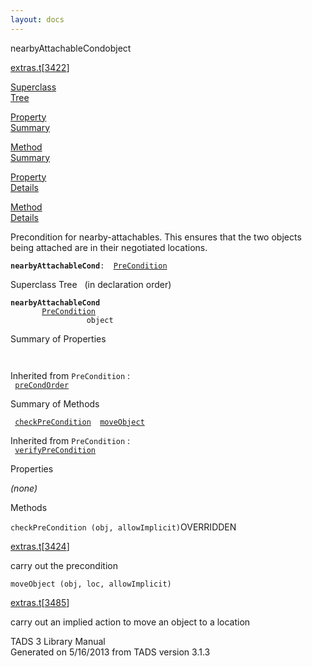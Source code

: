 ```yaml
---
layout: docs
---
```

<span class="title">nearbyAttachableCond</span><span class="type">object</span>

[extras.t](../file/extras.t.html)\[[3422](../source/extras.t.html#3422)\]

[Superclass  
Tree](#_SuperClassTree_)

[Property  
Summary](#_PropSummary_)

[Method  
Summary](#_MethodSummary_)

[Property  
Details](#_Properties_)

[Method  
Details](#_Methods_)

<div class="fdesc">

Precondition for nearby-attachables. This ensures that the two objects
being attached are in their negotiated locations.

**`nearbyAttachableCond`**` :   `[`PreCondition`](../object/PreCondition.html)

</div>

<span id="_SuperClassTree_"></span>

<div class="mjhd">

<span class="hdln">Superclass Tree</span>   (in declaration order)

</div>

**`nearbyAttachableCond`**  
`         `[`PreCondition`](../object/PreCondition.html)  
`                 object`  
<span id="_PropSummary_"></span>

<div class="mjhd">

<span class="hdln">Summary of Properties</span>  

</div>

` `

Inherited from `PreCondition` :  
` `[`preCondOrder`](../object/PreCondition.html#preCondOrder)`  `

<span id="_MethodSummary_"></span>

<div class="mjhd">

<span class="hdln">Summary of Methods</span>  

</div>

` `[`checkPreCondition`](#checkPreCondition)`  `[`moveObject`](#moveObject)`  `

Inherited from `PreCondition` :  
` `[`verifyPreCondition`](../object/PreCondition.html#verifyPreCondition)`  `

<span id="_Properties_"></span>

<div class="mjhd">

<span class="hdln">Properties</span>  

</div>

*(none)* <span id="_Methods_"></span>

<div class="mjhd">

<span class="hdln">Methods</span>  

</div>

<span id="checkPreCondition"></span>

`checkPreCondition (obj, allowImplicit)`<span class="rem">OVERRIDDEN</span>

[extras.t](../file/extras.t.html)\[[3424](../source/extras.t.html#3424)\]

<div class="desc">

carry out the precondition

</div>

<span id="moveObject"></span>

`moveObject (obj, loc, allowImplicit)`

[extras.t](../file/extras.t.html)\[[3485](../source/extras.t.html#3485)\]

<div class="desc">

carry out an implied action to move an object to a location

</div>

<div class="ftr">

TADS 3 Library Manual  
Generated on 5/16/2013 from TADS version 3.1.3

</div>
